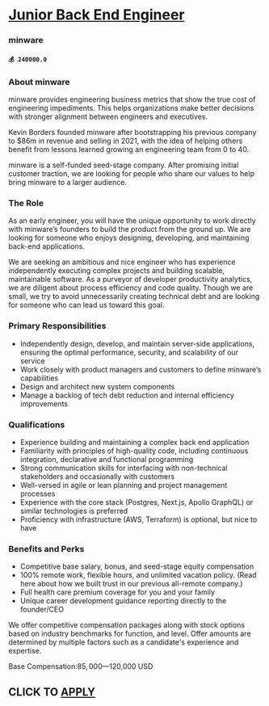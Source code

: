# [Junior Back End Engineer](https://www.remotewlb.com/apply/junior-back-end-engineer)  
### minware  
#### `💰 240000.0`  

### About minware

minware provides engineering business metrics that show the true cost of engineering impediments. This helps organizations make better decisions with stronger alignment between engineers and executives.

Kevin Borders founded minware after bootstrapping his previous company to $86m in revenue and selling in 2021, with the idea of helping others benefit from lessons learned growing an engineering team from 0 to 40.

minware is a self-funded seed-stage company. After promising initial customer traction, we are looking for people who share our values to help bring minware to a larger audience.

### The Role

As an early engineer, you will have the unique opportunity to work directly with minware’s founders to build the product from the ground up. We are looking for someone who enjoys designing, developing, and maintaining back-end applications.

We are seeking an ambitious and nice engineer who has experience independently executing complex projects and building scalable, maintainable software. As a purveyor of developer productivity analytics, we are diligent about process efficiency and code quality. Though we are small, we try to avoid unnecessarily creating technical debt and are looking for someone who can lead us toward this goal.

### Primary Responsibilities

  * Independently design, develop, and maintain server-side applications, ensuring the optimal performance, security, and scalability of our service
  * Work closely with product managers and customers to define minware’s capabilities
  * Design and architect new system components
  * Manage a backlog of tech debt reduction and internal efficiency improvements

### Qualifications

  * Experience building and maintaining a complex back end application
  * Familiarity with principles of high-quality code, including continuous integration, declarative and functional programming
  * Strong communication skills for interfacing with non-technical stakeholders and occasionally with customers
  * Well-versed in agile or lean planning and project management processes
  * Experience with the core stack (Postgres, Next.js, Apollo GraphQL) or similar technologies is preferred
  * Proficiency with infrastructure (AWS, Terraform) is optional, but nice to have

### Benefits and Perks

  * Competitive base salary, bonus, and seed-stage equity compensation
  * 100% remote work, flexible hours, and unlimited vacation policy. (Read here about how we built trust in our previous all-remote company.)
  * Full health care premium coverage for you and your family
  * Unique career development guidance reporting directly to the founder/CEO

We offer competitive compensation packages along with stock options based on industry benchmarks for function, and level. Offer amounts are determined by multiple factors such as a candidate's experience and expertise.

Base Compensation:$85,000—$120,000 USD  
## CLICK TO [APPLY](https://www.remotewlb.com/apply/junior-back-end-engineer)

